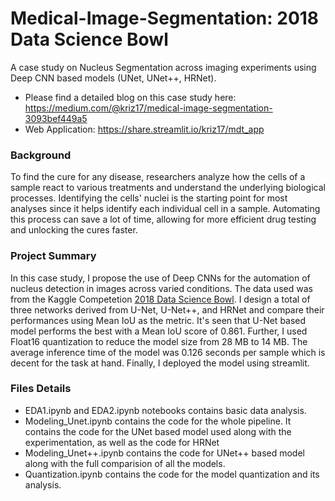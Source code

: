 # Medical-Image-Segmentation: 2018 Data Science Bowl 
A case study on Nucleus Segmentation across imaging experiments using Deep CNN based models (UNet, UNet++, HRNet).

* Please find a detailed blog on this case study here: https://medium.com/@kriz17/medical-image-segmentation-3093bef449a5 
* Web Application: https://share.streamlit.io/kriz17/mdt_app
### Background

To find the cure for any disease, researchers analyze how the cells of a sample react to various treatments and understand the underlying biological processes. Identifying the cells' nuclei is the starting point for most analyses since it helps identify each individual cell in a sample. Automating this process can save a lot of time, allowing for more efficient drug testing and unlocking the cures faster. 

### Project Summary
In this case study, I propose the use of Deep CNNs for the automation of nucleus detection in images across varied conditions. The data used was from the Kaggle Competetion [2018 Data Science Bowl](https://www.kaggle.com/c/data-science-bowl-2018). I design a total of three networks derived from U-Net, U-Net++, and HRNet and compare their performances using Mean IoU as the metric. It's seen that U-Net based model performs the best with a Mean IoU score of 0.861. Further, I used Float16 quantization to reduce the model size from 28 MB to 14 MB. The average inference time of the model was 0.126 seconds per sample which is decent for the task at hand. Finally, I deployed the model using streamlit. 

### Files Details
* EDA1.ipynb and EDA2.ipynb notebooks contains basic data analysis. 
* Modeling_Unet.ipynb contains the code for the whole pipeline. It contains the code for the UNet based model used along with the experimentation, as well as the code for HRNet 
* Modeling_Unet++.ipynb contains the code for UNet++ based model along with the full comparision of all the models.
* Quantization.ipynb contains the code for the model quantization and its analysis. 

